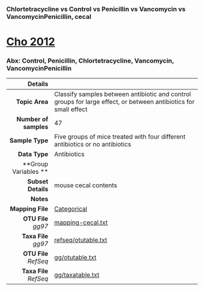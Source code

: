 ### Chlortetracycline vs Control vs Penicillin vs Vancomycin vs VancomycinPenicillin, cecal
# [Cho 2012]( ../docs/cho.html )
### Abx: Control, Penicillin, Chlortetracycline, Vancomycin, VancomycinPenicillin

| Details                   |                                                           |
| ------------------------: |-----------------------------------------------------------|
| **Topic Area**                | Classify samples between antibiotic and control groups for large effect, or between antibiotics for small effect                                                |
| **Number of samples**         | 47                                         |
| **Sample Type**               | Five groups of mice treated with four different antibiotics or no antibiotics                                         |
| **Data Type**                 | Antibiotics                                           |
| **Group Variables **          |                                            |
| **Subset Details**            | mouse cecal contents                                  |
| **Notes**                     |                                          |
| **Mapping File**              | [Categorical]( ../datasets/cho/Categorical)        |
| **OTU File** *gg97*           | [mapping-cecal.txt]( ../datasets/cho/mapping-cecal.txt)          |
| **Taxa File** *gg97*          | [refseq/otutable.txt]( ../datasets/cho/refseq/otutable.txt)        |
| **OTU File** *RefSeq*         | [gg/otutable.txt]( ../datasets/cho/gg/otutable.txt)  |
| **Taxa File** *RefSeq*        | [gg/taxatable.txt]( ../datasets/cho/gg/taxatable.txt)|